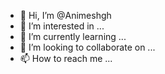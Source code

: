 - 👋 Hi, I’m @Animeshgh
- 👀 I’m interested in ...
- 🌱 I’m currently learning ...
- 💞️ I’m looking to collaborate on ...
- 📫 How to reach me ...

<!---
Animeshgh/Animeshgh is a ✨ special ✨ repository because its `README.md` (this file) appears on your GitHub profile.
You can click the Preview link to take a look at your changes.
--->
